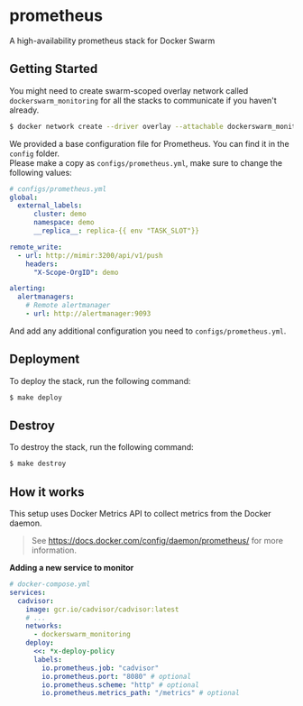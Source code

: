 # prometheus
A high-availability prometheus stack for Docker Swarm

## Getting Started

You might need to create swarm-scoped overlay network called `dockerswarm_monitoring` for all the stacks to communicate if you haven't already.

```sh
$ docker network create --driver overlay --attachable dockerswarm_monitoring
```

We provided a base configuration file for Prometheus. You can find it in the `config` folder.  
Please make a copy as `configs/prometheus.yml`, make sure to change the following values:

```yaml
# configs/prometheus.yml
global:
  external_labels:
      cluster: demo
      namespace: demo
      __replica__: replica-{{ env "TASK_SLOT"}}

remote_write:
  - url: http://mimir:3200/api/v1/push
    headers:
      "X-Scope-OrgID": demo

alerting:
  alertmanagers:
    # Remote alertmanager
    - url: http://alertmanager:9093
```

And add any additional configuration you need to `configs/prometheus.yml`.

## Deployment

To deploy the stack, run the following command:

```sh
$ make deploy
```

## Destroy

To destroy the stack, run the following command:

```sh
$ make destroy
```

## How it works

This setup uses Docker Metrics API to collect metrics from the Docker daemon.
> See https://docs.docker.com/config/daemon/prometheus/ for more information.

**Adding a new service to monitor**
```yaml
# docker-compose.yml
services:
  cadvisor:
    image: gcr.io/cadvisor/cadvisor:latest
    # ...
    networks:
      - dockerswarm_monitoring
    deploy: 
      <<: *x-deploy-policy
      labels:
        io.prometheus.job: "cadvisor"
        io.prometheus.port: "8080" # optional
        io.prometheus.scheme: "http" # optional
        io.prometheus.metrics_path: "/metrics" # optional
```
